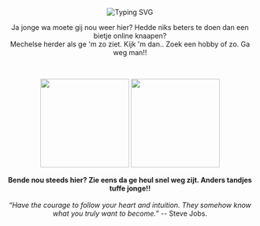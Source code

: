 <!-- Banner or Typing SVG -->
<p align="center">
  <img src="https://readme-typing-svg.herokuapp.com?size=24&color=458588&center=true&vCenter=true&width=600&lines=Hallo+daar+joekel!;Gij+herdersknaap;Knaaps+ventje+da+ge+bent;Zware+Koekwauws" alt="Typing SVG" />
</p>
<!-- Introduction -->
<p align="center">
  Ja jonge wa moete gij nou weer hier? Hedde niks beters te doen dan een bietje online knaapen?<br>
  Mechelse herder als ge 'm zo ziet. Kijk 'm dan.. Zoek een hobby of zo. Ga weg man!!
  </p>
<br>
<p align="center">
  <img src="https://github-readme-stats.vercel.app/api?username=ustoopia&show_icons=true&theme=gruvbox" height="180em" />
  <img src="https://github-readme-stats.vercel.app/api/top-langs/?username=ustoopia&layout=compact&theme=gruvbox" height="180em" />
</p>
<p align="center">
  <strong>Bende nou steeds hier? Zie eens da ge heul snel weg zijt. Anders tandjes tuffe jonge!!</strong><br>
  <br>
  <em>“Have the courage to follow your heart and intuition. They somehow know what you truly want to become.”</em> -- Steve Jobs.
</p>
